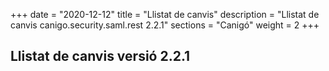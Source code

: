 +++
date        = "2020-12-12"
title       = "Llistat de canvis"
description = "Llistat de canvis canigo.security.saml.rest 2.2.1"
sections    = "Canigó"
weight		= 2
+++

## Llistat de canvis versió 2.2.1

